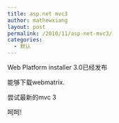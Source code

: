 ```yaml
---
title: asp.net mvc3
author: mathewxiang
layout: post
permalink: /2010/11/asp-net-mvc3/
categories:
  - 默认
---
```

Web Platform installer 3.0已经发布

能够下载webmatrix.

尝试最新的mvc 3

呵呵!